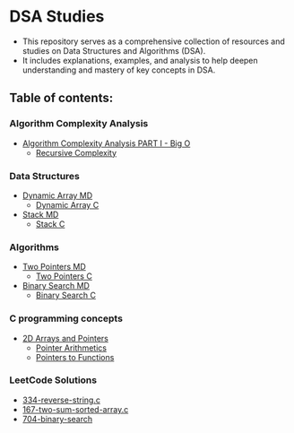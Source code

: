 # DSA Studies

- This repository serves as a comprehensive collection of resources and studies on Data Structures and Algorithms (DSA).
- It includes explanations, examples, and analysis to help deepen understanding and mastery of key concepts in DSA.

## Table of contents:

### Algorithm Complexity Analysis

- [Algorithm Complexity Analysis PART I - Big O](./algorithm-complexity-analysis/part1-bigO.md)
  - [Recursive Complexity](./algorithm-complexity-analysis/recursive-complexity)

### Data Structures

- [Dynamic Array MD](./dsa-in-c/dynamicArray.md)
  - [Dynamic Array C](./dsa-in-c/dynamicArray.c)
- [Stack MD](./dsa-in-c/stack.md)
  - [Stack C](./dsa-in-c/stack.c)

### Algorithms

- [Two Pointers MD](./dsa-in-c/twoPointers.md)
  - [Two Pointers C](./dsa-in-c/twoPointers.c)
- [Binary Search MD](./dsa-in-c/binarySearch.md)
  - [Binary Search C](./dsa-in-c/binarySearch.c)
  <!-- - [Sliding Window MD](./dsa-in-c/sliding-window.md)
  - [Sliding Window C](./dsa-in-c/sliding-window.c) -->

### C programming concepts

- [2D Arrays and Pointers](./c-programming-concepts/2D-array-and-pointers.c)
  - [Pointer Arithmetics](./c-programming-concepts/pointer-arithmetics.c)
  - [Pointers to Functions](./c-programming-concepts/pointers-to-functions.c)

### LeetCode Solutions

- [334-reverse-string.c](./leetcode-solutions/334-reverse-string.c)
- [167-two-sum-sorted-array.c](./leetcode-solutions/167-two-sum-sorted-array.c)
- [704-binary-search](./leetcode-solutions/704-binary-search.c)
